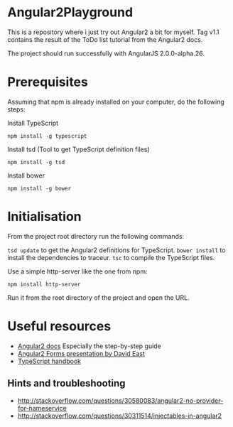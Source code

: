 # Angular2Playground

This is a repository where i just try out Angular2 a bit for myself. Tag v1.1 contains the result of the ToDo list tutorial from the Angular2 docs.

The project should run successfully with AngularJS 2.0.0-alpha.26.

# Prerequisites

Assuming that npm is already installed on your computer, do the following steps:

Install TypeScript

```
npm install -g typescript
```

Install tsd (Tool to get TypeScript definition files)

```
npm install -g tsd
```

Install bower

```
npm install -g bower
```

# Initialisation

From the project root directory run the following commands:

 `tsd update` to get the Angular2 definitions for TypeScript.
 `bower install` to install the dependencies to traceur.
 `tsc` to compile the TypeScript files.
 
 Use a simple http-server like the one from npm:
 
 ```
 npm install http-server
 ```
 
 Run it from the root directory of the project and open the URL.
 
 
 # Useful resources
 
 * [Angular2 docs](https://angular.io/docs/js/latest/index.html) Especially the step-by-step guide
 * [Angular2 Forms presentation by David East](https://ngforms.firebaseapp.com/#/)
 * [TypeScript handbook](http://www.typescriptlang.org/Handbook)
 
 ## Hints and troubleshooting
 
 * http://stackoverflow.com/questions/30580083/angular2-no-provider-for-nameservice
 * http://stackoverflow.com/questions/30311514/injectables-in-angular2
 